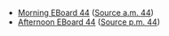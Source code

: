 * [Morning EBoard 44](../eboards.am/eboard.44.html)
  ([Source a.m. 44](../eboards.am/eboard.44.md))
* [Afternoon EBoard 44](../eboards.pm/eboard.44.html)
  ([Source p.m. 44](../eboards.pm/eboard.44.md))
